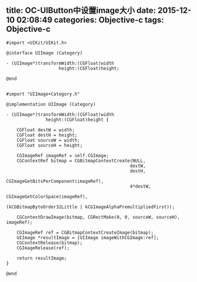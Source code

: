 title: OC-UIButton中设置image大小
date: 2015-12-10 02:08:49
categories: Objective-c
tags: Objective-c
---

	#import <UIKit/UIKit.h>

	@interface UIImage (Category)

	- (UIImage*)transformWidth:(CGFloat)width
	                    height:(CGFloat)height;

	@end
	
	
	#import "UIImage+Category.h"

	@implementation UIImage (Category)

	- (UIImage*)transformWidth:(CGFloat)width
	               height:(CGFloat)height {
	    
		CGFloat destW = width;
		CGFloat destH = height;
		CGFloat sourceW = width;
		CGFloat sourceH = height;
		    
		CGImageRef imageRef = self.CGImage;
		CGContextRef bitmap = CGBitmapContextCreate(NULL,
		                                           destW,
		                                           destH,
		                                           CGImageGetBitsPerComponent(imageRef),
		                                           4*destW,
		                                           CGImageGetColorSpace(imageRef),
		                                           (kCGBitmapByteOrder32Little | kCGImageAlphaPremultipliedFirst));
		    
		CGContextDrawImage(bitmap, CGRectMake(0, 0, sourceW, sourceH), imageRef);
		    
		CGImageRef ref = CGBitmapContextCreateImage(bitmap);
		UIImage *resultImage = [UIImage imageWithCGImage:ref];
		CGContextRelease(bitmap);
		CGImageRelease(ref);
		    
		return resultImage;
	}

	@end


